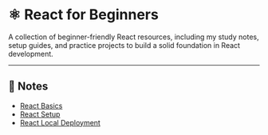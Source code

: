 # ⚛️ React for Beginners

A collection of beginner-friendly React resources, including my study notes, setup guides, and practice projects to build a solid foundation in React development.

---

## 📒 Notes
- [React Basics](./notes/react-basics.md)
- [React Setup](./notes/react-setup.md)
- [React Local Deployment](./notes/react-deploy-local.md)
